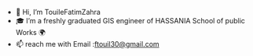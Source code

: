 - 👋 Hi, I’m TouileFatimZahra
- 🎓 I’m a freshly graduated GIS engineer of HASSANIA School of public Works 🌍
- 📫 reach me with Email :ftouil30@gmail.com


